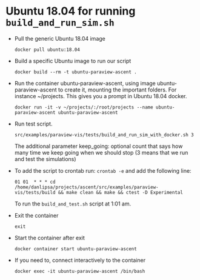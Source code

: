 Ubuntu 18.04 for running `build_and_run_sim.sh`
=========================================================

- Pull the generic Ubuntu 18.04 image

  `docker pull ubuntu:18.04`

- Build a specific Ubuntu image to run our script

  `docker build --rm -t ubuntu-paraview-ascent .`

- Run the container ubuntu-paraview-ascent, using image ubuntu-paraview-ascent to
  create it, mounting the important folders. For instance ~/projects. This gives
  you a prompt in Ubuntu 18.04 docker.

  `docker run -it -v ~/projects/:/root/projects --name ubuntu-paraview-ascent ubuntu-paraview-ascent`

- Run test script.

  `src/examples/paraview-vis/tests/build_and_run_sim_with_docker.sh 3`
  
  The additional parameter keep_going: optional count that says how
  many time we keep going when we should stop (3 means that we run and
  test the simulations)

- To add the script to crontab run:
  `crontab -e` and add the following line:

  `01 01  * * * cd /home/danlipsa/projects/ascent/src/examples/paraview-vis/tests/build && make clean && make && ctest -D Experimental`

  To run the `build_and_test.sh` script at 1:01 am.

- Exit the container

  `exit`

- Start the container after exit

  `docker container start ubuntu-paraview-ascent`

- If you need to, connect interactively to the container

  `docker exec -it ubuntu-paraview-ascent /bin/bash`
